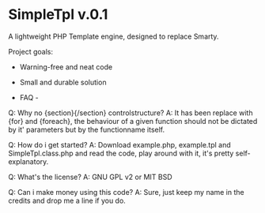 # SimpleTpl v.0.1

A lightweight PHP Template engine, designed to replace Smarty.

Project goals:

 - Warning-free and neat code
 - Small and durable solution




 - FAQ -

 Q: Why no {section}{/section} controlstructure?
 A: It has been replace with {for} and {foreach}, the behaviour
    of a given function should not be dictated by it' parameters
    but by the functionname itself.

 Q: How do i get started?
 A: Download example.php, example.tpl and SimpleTpl.class.php and
    read the code, play around with it, it's pretty self-explanatory.

 Q: What's the license?
 A: GNU GPL v2 or MIT BSD

 Q: Can i make money using this code?
 A: Sure, just keep my name in the credits and drop me a line if you do.
